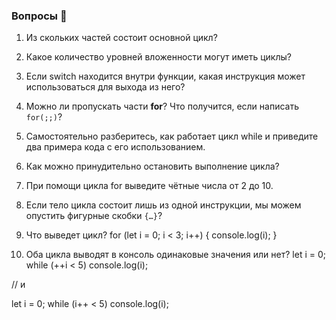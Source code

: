 ### Вопросы 💎

1. Из скольких частей состоит основной цикл?
2. Какое количество уровней вложенности могут иметь циклы?
3. Если switch находится внутри функции, какая инструкция может использоваться для выхода из него?
4. Можно ли пропускать части **for**? Что получится, если написать `for(;;)`? 
5. Самостоятельно разберитесь, как работает цикл while и приведите два примера кода с его использованием.
6. Как можно принудительно остановить выполнение цикла?
7. При помощи цикла for выведите чётные числа от 2 до 10.
8. Если тело цикла состоит лишь из одной инструкции, мы можем опустить фигурные скобки `{…}`?
9. Что выведет цикл?
for (let i = 0; i < 3; i++) { 
  console.log(i);
}

10. Оба цикла выводят в консоль одинаковые значения или нет?
let i = 0;
while (++i < 5) console.log(i);

// и

let i = 0;
while (i++ < 5) console.log(i);
